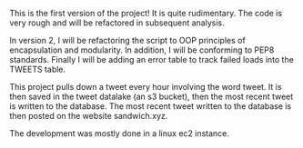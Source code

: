 This is the first version of the project! It is quite rudimentary. The code is very rough and will be refactored in subsequent analysis.

In version 2, I will be refactoring the script to OOP principles of encapsulation and modularity. In addition, I will be conforming to PEP8 standards. Finally I will be adding an error table to track failed loads into the TWEETS table.


This project pulls down a tweet every hour involving the word tweet. It is then saved in the tweet datalake (an s3 bucket), then the most recent tweet is written to the database. The most recent tweet written to the database is then posted on the website sandwich.xyz.

The development was mostly done in a linux ec2 instance. 

